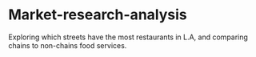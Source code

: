 # Market-research-analysis
Exploring which streets have the most restaurants in L.A, and comparing chains to non-chains food services.
